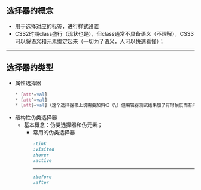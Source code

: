 ## 选择器的概念
* 用于选择对应的标签，进行样式设置
* CSS2时期class盛行（现状也是），但class通常不具备语义（不理解），CSS3可以将语义和元素绑定起来（一切为了语义，人可以快速看懂）；


****
## 选择器的类型
* 属性选择器
   ```CSS
   * [att*=val]
   * [att^=val]
   * [att$=val]（这个选择器书上说需要加斜杠（\）但编辑器测试结果加了有时候反而有问题）
   ```
* 结构性伪类选择器
   * 基本概念：伪类选择器和伪元素；
      * 常用的伪类选择器
         ```CSS
         :link
         :visited
         :hover
         :active
         ```
         ****
         ```CSS
         :before
         :after
         ```
